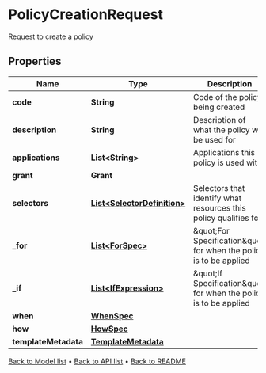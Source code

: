 

# PolicyCreationRequest

Request to create a policy

## Properties

| Name | Type | Description | Notes |
|------------ | ------------- | ------------- | -------------|
|**code** | **String** | Code of the policy being created |  |
|**description** | **String** | Description of what the policy will be used for |  [optional] |
|**applications** | **List&lt;String&gt;** | Applications this policy is used with |  [optional] |
|**grant** | **Grant** |  |  |
|**selectors** | [**List&lt;SelectorDefinition&gt;**](SelectorDefinition.md) | Selectors that identify what resources this policy qualifies for |  |
|**_for** | [**List&lt;ForSpec&gt;**](ForSpec.md) | \&quot;For Specification\&quot; for when the policy is to be applied |  [optional] |
|**_if** | [**List&lt;IfExpression&gt;**](IfExpression.md) | \&quot;If Specification\&quot; for when the policy is to be applied |  [optional] |
|**when** | [**WhenSpec**](WhenSpec.md) |  |  |
|**how** | [**HowSpec**](HowSpec.md) |  |  [optional] |
|**templateMetadata** | [**TemplateMetadata**](TemplateMetadata.md) |  |  [optional] |



[Back to Model list](../README.md#documentation-for-models) &#8226; [Back to API list](../README.md#documentation-for-api-endpoints) &#8226; [Back to README](../README.md)


